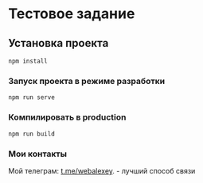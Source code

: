 # Тестовое задание

## Установка проекта

```
npm install
```

### Запуск проекта в режиме разработки

```
npm run serve
```

### Компилировать в production

```
npm run build
```

### Мои контакты

Мой телеграм: [t.me/webalexey](https://t.me/webalexey). - лучший способ связи
